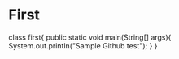 # First

class first{
public static void main(String[] args){
  System.out.println("Sample Github test");
  }
}
